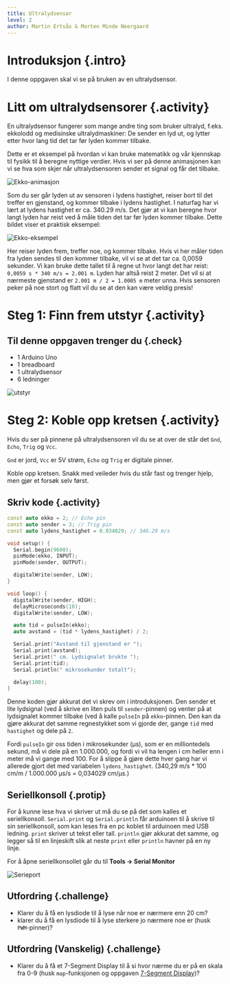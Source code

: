 ```yaml
---
title: Ultralydsensor
level: 2
author: Martin Ertsås & Morten Minde Neergaard
---
```


# Introduksjon {.intro}

I denne oppgaven skal vi se på bruken av en ultralydsensor.


# Litt om ultralydsensorer {.activity}

En ultralydsensor fungerer som mange andre ting som bruker ultralyd, f.eks.
ekkolodd og medisinske ultralydmaskiner: De sender en lyd ut, og lytter etter
hvor lang tid det tar før lyden kommer tilbake.

Dette er et eksempel på hvordan vi kan bruke matematikk og vår kjennskap til
fysikk til å beregne nyttige verdier. Hvis vi ser på denne animasjonen kan vi
se hva som skjer når ultralydsensoren sender et signal og får det tilbake.

![Ekko-animasjon](ekko.gif)

Som du ser går lyden ut av sensoren i lydens hastighet, reiser bort til det
treffer en gjenstand, og kommer tilbake i lydens hastighet. I naturfag har vi
lært at lydens hastighet er ca. 340.29 m/s. Det gjør at vi kan beregne hvor
langt lyden har reist ved å måle tiden det tar før lyden kommer tilbake. Dette
bildet viser et praktisk eksempel:

![Ekko-eksempel](ekko-eksempel.png)

Her reiser lyden frem, treffer noe, og kommer tilbake. Hvis vi her måler tiden
fra lyden sendes til den kommer tilbake, vil vi se at det tar ca. 0,0059
sekunder. Vi kan bruke dette tallet til å regne ut hvor langt det har reist:
`0,0059 s * 340 m/s = 2.001 m`. Lyden har altså reist 2 meter. Det vil si at
nærmeste gjenstand er `2.001 m / 2 = 1.0005 m` meter unna. Hvis sensoren peker
på noe stort og flatt vil du se at den kan være veldig presis!


# Steg 1: Finn frem utstyr {.activity}

## Til denne oppgaven trenger du {.check}

+ 1 Arduino Uno
+ 1 breadboard
+ 1 ultralydsensor
+ 6 ledninger

![utstyr](utstyr.jpeg)


# Steg 2: Koble opp kretsen {.activity}

Hvis du ser på pinnene på ultralydsensoren vil du se at over de står det
`Gnd`, `Echo`, `Trig` og `Vcc`.

`Gnd` er jord, `Vcc` er 5V strøm, `Echo` og `Trig` er digitale pinner.

Koble opp kretsen. Snakk med veileder hvis du står fast og trenger hjelp, men
gjør et forsøk selv først.

## Skriv kode {.activity}

```cpp
const auto ekko = 2; // Echo pin
const auto sender = 3; // Trig pin
const auto lydens_hastighet = 0.034029; // 340.29 m/s

void setup() {
  Serial.begin(9600);
  pinMode(ekko, INPUT);
  pinMode(sender, OUTPUT);

  digitalWrite(sender, LOW);
}

void loop() {
  digitalWrite(sender, HIGH);
  delayMicroseconds(10);
  digitalWrite(sender, LOW);

  auto tid = pulseIn(ekko);
  auto avstand = (tid * lydens_hastighet) / 2;

  Serial.print("Avstand til gjenstand er ");
  Serial.print(avstand);
  Serial.print(" cm. Lydsignalet brukte ");
  Serial.print(tid);
  Serial.println(" mikrosekunder totalt");

  delay(100);
}
```

Denne koden gjør akkurat det vi skrev om i introduksjonen. Den sender et lite
lydsignal (ved å skrive en liten puls til `sender`-pinnen) og venter på at
lydsignalet kommer tilbake (ved å kalle `pulseIn` på `ekko`-pinnen. Den kan da
gjøre akkurat det samme regnestykket som vi gjorde der, gange `tid` med
`hastighet` og dele på `2`.

Fordi `pulseIn` gir oss tiden i mikrosekunder (µs), som er en milliontedels
sekund, må vi dele på en 1.000.000, og fordi vi vil ha lengen i cm heller enn i
meter må vi gange med 100. For å slippe å gjøre dette hver gang har vi allerede
gjort det med variabelen `lydens_hastighet`. (340,29 m/s * 100 cm/m / 1.000.000
µs/s = 0,034029 cm/µs.)

## Seriellkonsoll {.protip}

For å kunne lese hva vi skriver ut må du se på det som kalles et
seriellkonsoll. `Serial.print` og `Serial.println` får arduinoen til å skrive
til sin seriellkonsoll, som kan leses fra en pc koblet til arduinoen med USB
ledning. `print` skriver ut tekst eller tall. `println` gjør akkurat det samme,
og legger så til en linjeskift slik at neste `print` eller `println` havner på
en ny linje.

For å åpne seriellkonsollet går du til __Tools -> Serial Monitor__

![Serieport](serial.png)

## Utfordring {.challenge}

+ Klarer du å få en lysdiode til å lyse når noe er nærmere enn 20 cm?
+ klarer du å få en lysdiode til å lyse sterkere jo nærmere noe er (husk `PWM`-pinner)?

## Utfordring (Vanskelig) {.challenge}

+ Klarer du å få et 7-Segment Display til å si hvor nærme du er på en skala fra
  0-9 (husk `map`-funksjonen og oppgaven [7-Segment Display](../7_segment_display/7_segment_display.html))?
